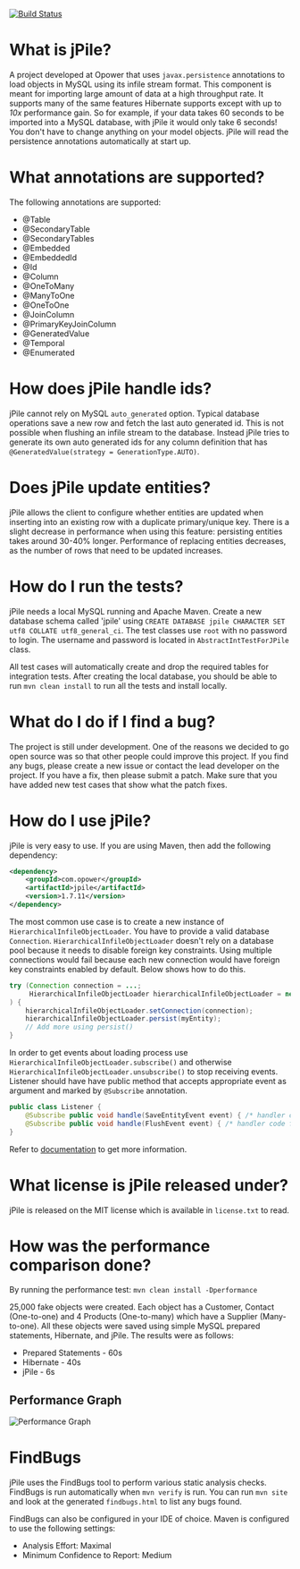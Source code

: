 [![Build Status](https://travis-ci.org/opower/jpile.svg?branch=master)](https://travis-ci.org/opower/jpile)

# What is jPile?

A project developed at Opower that uses `javax.persistence` annotations to load objects in MySQL using its infile stream format. This component is meant for importing large amount of data at a high throughput rate. It supports many of the same features Hibernate supports except with up to _10x_ performance gain. So for example, if your data takes 60 seconds to be imported into a MySQL database, with jPile it would only take 6 seconds! You don't have to change anything on your model objects. jPile will read the persistence annotations automatically at start up.


# What annotations are supported?

The following annotations are supported:

* @Table
* @SecondaryTable
* @SecondaryTables
* @Embedded
* @EmbeddedId
* @Id
* @Column
* @OneToMany
* @ManyToOne
* @OneToOne
* @JoinColumn
* @PrimaryKeyJoinColumn
* @GeneratedValue
* @Temporal
* @Enumerated


# How does jPile handle ids?

jPile cannot rely on MySQL `auto_generated` option. Typical database operations save a new row and fetch the last auto generated id.  This is not possible when flushing an infile stream to the database. Instead jPile tries to generate its own auto generated ids for any column definition that has `@GeneratedValue(strategy = GenerationType.AUTO)`.

# Does jPile update entities?

jPile allows the client to configure whether entities are updated when inserting into an existing row with a duplicate primary/unique key. There is a slight decrease in performance when using this feature: persisting entities takes around 30-40% longer. Performance of replacing entities decreases, as the number of rows that need to be updated increases.

# How do I run the tests?

jPile needs a local MySQL running and Apache Maven. Create a new database schema called 'jpile' using `CREATE DATABASE jpile CHARACTER SET utf8 COLLATE utf8_general_ci`. The test classes use `root` with no password to login. The username and password is located in `AbstractIntTestForJPile` class.

All test cases will automatically create and drop the required tables for integration tests. After creating the local database, you should be able to run `mvn clean install` to run all the tests and install locally.

# What do I do if I find a bug?

The project is still under development. One of the reasons we decided to go open source was so that other people could improve this project. If you find any bugs, please create a new issue or contact the lead developer on the project. If you have a fix, then please submit a patch. Make sure that you have added new test cases that show what the patch fixes.

# How do I use jPile?

jPile is very easy to use. If you are using Maven, then add the following dependency:

```xml
<dependency>
    <groupId>com.opower</groupId>
    <artifactId>jpile</artifactId>
    <version>1.7.11</version>
</dependency>
```

The most common use case is to create a new instance of `HierarchicalInfileObjectLoader`. You have to provide a valid database `Connection`. `HierarchicalInfileObjectLoader` doesn't rely on a database pool because it needs to disable foreign key constraints. Using multiple connections would fail because each new connection would have foreign key constraints enabled by default. Below shows how to do this.

```java
try (Connection connection = ...;
     HierarchicalInfileObjectLoader hierarchicalInfileObjectLoader = new HierarchicalInfileObjectLoader()
) {
    hierarchicalInfileObjectLoader.setConnection(connection);
    hierarchicalInfileObjectLoader.persist(myEntity);
    // Add more using persist()
}
```

In order to get events about loading process use `HierarchicalInfileObjectLoader.subscribe()` and otherwise `HierarchicalInfileObjectLoader.unsubscribe()` to stop receiving events.
Listener should have have public method that accepts appropriate event as argument and marked by `@Subscribe` annotation.
```java
public class Listener {
    @Subscribe public void handle(SaveEntityEvent event) { /* handler code for SaveEntityEvent events  */ }
    @Subscribe public void handle(FlushEvent event) { /* handler code for FlushEvent events */ }
}
```
Refer to [documentation](https://github.com/google/guava/wiki/EventBusExplained) to get more information.

# What license is jPile released under?

jPile is released on the MIT license which is available in `license.txt` to read.

# How was the performance comparison done?

By running the performance test: ```mvn clean install -Dperformance```

25,000 fake objects were created. Each object has a Customer, Contact (One-to-one) and 4 Products (One-to-many) which have a Supplier (Many-to-one). All these objects were saved using simple MySQL prepared statements, Hibernate, and jPile. The results were as follows:

* Prepared Statements - 60s
* Hibernate - 40s
* jPile - 6s

## Performance Graph

![Performance Graph](http://i.imgur.com/2yiT2.jpg)

# FindBugs

jPile uses the FindBugs tool to perform various static analysis checks.
FindBugs is run automatically when `mvn verify` is run.
You can run `mvn site` and look at the generated `findbugs.html` to list any bugs found.

FindBugs can also be configured in your IDE of choice.
Maven is configured to use the following settings:

- Analysis Effort: Maximal
- Minimum Confidence to Report: Medium
